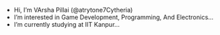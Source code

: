 -  Hi, I’m VArsha Pillai (@atrytone7Cytheria)
-  I’m interested in Game Development, Programming, And Electronics...
-  I’m currently studying at IIT Kanpur...

